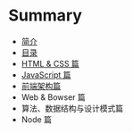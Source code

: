 # Summary

* [简介](README.md)
* [目录](chapter1.md)
* [HTML & CSS 篇](css-pian.md)
* [JavaScript 篇](javascript-pian.md)
* [前端架构篇](qian-duan-jia-gou-pian.md)
* Web & Bowser 篇
* 算法、数据结构与设计模式篇
* Node 篇


